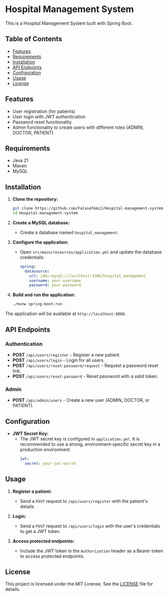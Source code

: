 # Hospital Management System

This is a Hospital Management System built with Spring Boot.

## Table of Contents

- [Features](#features)
- [Requirements](#requirements)
- [Installation](#installation)
- [API Endpoints](#api-endpoints)
- [Configuration](#configuration)
- [Usage](#usage)
- [License](#license)

## Features

- User registration (for patients)
- User login with JWT authentication
- Password reset functionality
- Admin functionality to create users with different roles (ADMIN, DOCTOR, PATIENT)

## Requirements

- Java 21
- Maven
- MySQL

## Installation

1. **Clone the repository:**
   ```bash
   git clone https://github.com/Falasefemi2/Hospital-management-system.git
   cd Hospital-management-system
   ```

2. **Create a MySQL database:**
   - Create a database named `hospital_management`.

3. **Configure the application:**
   - Open `src/main/resources/application.yml` and update the database credentials:
     ```yaml
     spring:
       datasource:
         url: jdbc:mysql://localhost:3306/hospital_management
         username: your-username
         password: your-password
     ```

4. **Build and run the application:**
   ```bash
   ./mvnw spring-boot:run
   ```

The application will be available at `http://localhost:8080`.

## API Endpoints

### Authentication

- **POST** `/api/users/register` - Register a new patient.
- **POST** `/api/users/login` - Login for all users.
- **POST** `/api/users/reset-password/request` - Request a password reset link.
- **POST** `/api/users/reset-password` - Reset password with a valid token.

### Admin

- **POST** `/api/admin/users` - Create a new user (ADMIN, DOCTOR, or PATIENT).

## Configuration

- **JWT Secret Key:**
  - The JWT secret key is configured in `application.yml`. It is recommended to use a strong, environment-specific secret key in a production environment.
    ```yaml
    jwt:
      secret: your-jwt-secret
    ```

## Usage

1. **Register a patient:**
   - Send a `POST` request to `/api/users/register` with the patient's details.

2. **Login:**
   - Send a `POST` request to `/api/users/login` with the user's credentials to get a JWT token.

3. **Access protected endpoints:**
   - Include the JWT token in the `Authorization` header as a Bearer token to access protected endpoints.

## License

This project is licensed under the MIT License. See the [LICENSE](LICENSE) file for details.
